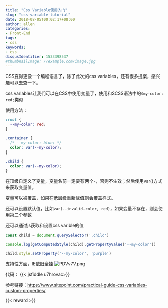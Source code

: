 ```yaml
---
title: "Css Variable使用入门"
slug: "css-variable-tutorial"
date: 2018-08-05T00:02:17+08:00
author: allen
categories:
- Front-End
tags:
- css
keywords:
- css
disqusIdentifier: 1533398537
#thumbnailImage: //example.com/image.jpg
---
```


CSS变得更像一个编程语言了，除了此次的css variables，还有很多提案，感兴趣可以去查一下。

css variables让我们可以在CSS中使用变量了，使用和SCSS语法中的`$my-color: red;`类似
<!--more-->

使用方法：
```css
:root {
  --my-color: red;
}

.container {
  /* --my-color: blue; */
  color: var(--my-color);
}

.child {
  color: var(--my-color);
}
```

在顶级自定义了变量，变量名前一定要有两个-，否则不生效；然后使用var()方式来获取变量值。

变量可以被覆盖，如果在低层级重新赋值则会覆盖样式。

还可以设置默认值，比如`var(--invalid-color, red)`，如果变量不存在，则会使用第二个参数

还可以通过js获取和设置css varible的值
```js
const child = document.querySelector('.child')

console.log(getComputedStyle(child).getPropertyValue('--my-color'))

child.style.setProperty('--my-color', 'purple')
```

支持性方面，IE依旧全挂
![PDVv7V.png](https://s1.ax1x.com/2018/08/05/PDVv7V.png)

代码：
{{< jsfiddle u7hrovac>}}

参考链接：https://www.sitepoint.com/practical-guide-css-variables-custom-properties/

{{< reward >}}
